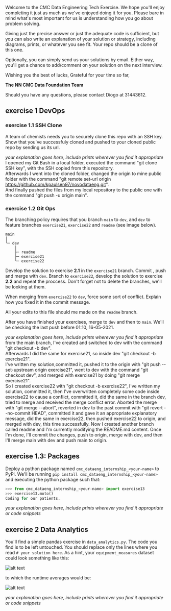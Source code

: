 Welcome to the CMC Data Engineering Tech Exercise. We hope you'll enjoy completing it just as much as we've enjoyed doing it for you. Please bare in mind what's most important for us is understanding how you go about problem solving.

Giving just the precise answer or just the adequate code is sufficient, but you can also write an explanation of your solution or strategy, including diagrams, prints, or whatever you see fit. Your repo should be a clone of this one.

Optionally, you can simply send us your solutions by email. Either way, you'll get a chance to add/comment on your solution on the next interview.


Wishing you the best of lucks,
Grateful for your time so far,

**The NN CMC Data Foundation Team**


Should you have any questions, please contact Diogo at 31443612.

## exercise 1 DevOps
### exercise 1.1 SSH Clone

A team of chemists needs you to securely clone this repo with an SSH key. Show that you've successfuly cloned and pushed to your cloned public repo by sending us its url. 

*your explanation goes here, include prints wherever you find it appropriate*<br>
I opened my Git Bash in a local folder, executed the command "git clone SSH key", with the SSH copied from this repository. <br>
Afterwards I went into the cloned folder, changed the origin to mine public folder with the command "git remote set-url origin https://github.com/kpaulsen97/novodataeng.git". <br>
And finally pushed the files from my local repository to the public one with the command "git push -u origin main".


### exercise 1.2 Git Ops

The branching policy requires that you branch ``main`` to `dev`, and `dev` to feature branches `exercise21`, `exercise22` and `readme` (see image below).

```
main
│
╰─ dev
    │
    ├─ readme
    ├─ exercise21
    ╰─ exercise22
```

Develop the solution to exercise **2.1** in the ``exercise21`` branch. Commit , push and merge with `dev`. Branch to `exercise22`, develop the solution to exercise **2.2** and repeat the proccess. Don't forget not to delete the branches, we'll be looking at them.

When merging from `exercise22` to `dev`, force some sort of conflict. Explain how you fixed it in the commit message. 

All your edits to this file should me made on the `readme` branch.

After you have finished your exercises, merge to `dev` and then to `main`. We'll be checking the last push before 01:10, 16-05-2021.

*your explanation goes here, include prints wherever you find it appropriate*<br>
from the main branch, I've created and switched to dev with the command "git checkout -b dev".<br>
Afterwards I did the same for exercise21, so inside dev "git checkout -b exercise21".<br>
I've written my solution,committed it, pushed it to the origin with "git push --set-upstream origin exercise21", went to dev with the command "git checkout dev", and merged with exercise21 by doing "git merge exercise21". <br>
So I created exercise22 with "git checkout -b exercise22", I've written my solution, committed it, then I've overwritten completely some code inside exercise22 to cause a conflict, committed it, did the same in the branch dev, tried to merge and received the merge conflict error. 
Aborted the merge with "git merge --abort", reverted in dev to the past commit with "git revert --no-commit HEAD", committed it and gave it an appropriate explanatory message, did the same in exercise22, then pushed exercise22 to origin, and merged with dev, this time successfully.
Now I created another branch called readme and I'm currently modifying the README.md content. Once I'm done, I'll commit the changes, push to origin, merge with dev, and then I'll merge main with dev and push main to origin.


## exercise 1.3: Packages

Deploy a python package named `cmc_dataeng_internship_<your-name>` to PyPi. We'll be running `pip install cmc_dataeng_internship_<your-name>` and executing the python package such that:

```python
>>> from cmc_dataeng_internship_<your-name> import exercise13
>>> exercise13.moto()
Coding for our patients.
```

*your explanation goes here, include prints wherever you find it appropriate or code snippets*

## exercise 2 Data Analytics
 You'll find a simple pandas exercise in `data_analytics.py`. The code you find is to be left untouched. You should replace only the lines where you read `# your solution here`. As a hint, your `equipment_measures` dataset could look something like this:

 ![alt text](public/equipment_measurements.png)
 
 to which the runtime averages would be:
 
 ![alt text](public/runtime_average.png)

 *your explanation goes here, include prints wherever you find it appropriate or code snippets*
